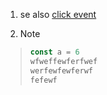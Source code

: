 1. se also [click event](events#^7ffdf5)
2. > [!note] 
> ```ts
> const a = 6
> wfweffewferfwef
> werfewfewferwf
> fefewf
> ```